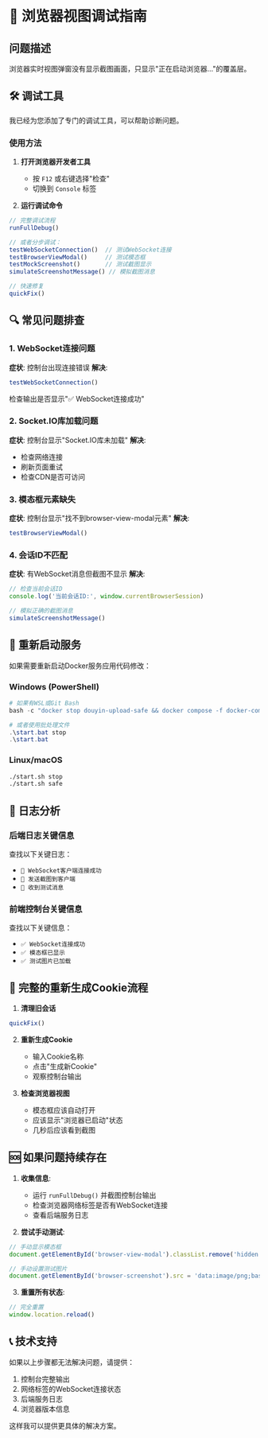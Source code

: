 # 🔧 浏览器视图调试指南

## 问题描述
浏览器实时视图弹窗没有显示截图画面，只显示"正在启动浏览器..."的覆盖层。

## 🛠️ 调试工具

我已经为您添加了专门的调试工具，可以帮助诊断问题。

### 使用方法

1. **打开浏览器开发者工具**
   - 按 `F12` 或右键选择"检查"
   - 切换到 `Console` 标签

2. **运行调试命令**

```javascript
// 完整调试流程
runFullDebug()

// 或者分步调试：
testWebSocketConnection()  // 测试WebSocket连接
testBrowserViewModal()     // 测试模态框
testMockScreenshot()       // 测试截图显示
simulateScreenshotMessage() // 模拟截图消息

// 快速修复
quickFix()
```

## 🔍 常见问题排查

### 1. WebSocket连接问题

**症状**: 控制台出现连接错误
**解决**: 
```javascript
testWebSocketConnection()
```
检查输出是否显示"✅ WebSocket连接成功"

### 2. Socket.IO库加载问题

**症状**: 控制台显示"Socket.IO库未加载"
**解决**: 
- 检查网络连接
- 刷新页面重试
- 检查CDN是否可访问

### 3. 模态框元素缺失

**症状**: 控制台显示"找不到browser-view-modal元素"
**解决**:
```javascript
testBrowserViewModal()
```

### 4. 会话ID不匹配

**症状**: 有WebSocket消息但截图不显示
**解决**:
```javascript
// 检查当前会话ID
console.log('当前会话ID:', window.currentBrowserSession)

// 模拟正确的截图消息
simulateScreenshotMessage()
```

## 🚀 重新启动服务

如果需要重新启动Docker服务应用代码修改：

### Windows (PowerShell)
```powershell
# 如果有WSL或Git Bash
bash -c "docker stop douyin-upload-safe && docker compose -f docker-compose-safe.yml up -d"

# 或者使用批处理文件
.\start.bat stop
.\start.bat
```

### Linux/macOS
```bash
./start.sh stop
./start.sh safe
```

## 📝 日志分析

### 后端日志关键信息
查找以下关键日志：
- `🔗 WebSocket客户端连接成功`
- `📸 发送截图到客户端`
- `🧪 收到测试消息`

### 前端控制台关键信息
查找以下关键信息：
- `✅ WebSocket连接成功`
- `✅ 模态框已显示`
- `✅ 测试图片已加载`

## 🔄 完整的重新生成Cookie流程

1. **清理旧会话**
```javascript
quickFix()
```

2. **重新生成Cookie**
   - 输入Cookie名称
   - 点击"生成新Cookie"
   - 观察控制台输出

3. **检查浏览器视图**
   - 模态框应该自动打开
   - 应该显示"浏览器已启动"状态
   - 几秒后应该看到截图

## 🆘 如果问题持续存在

1. **收集信息**:
   - 运行 `runFullDebug()` 并截图控制台输出
   - 检查浏览器网络标签是否有WebSocket连接
   - 查看后端服务日志

2. **尝试手动测试**:
```javascript
// 手动显示模态框
document.getElementById('browser-view-modal').classList.remove('hidden')

// 手动设置测试图片
document.getElementById('browser-screenshot').src = 'data:image/png;base64,iVBORw0KGgoAAAANSUhEUgAAAAEAAAABCAYAAAAfFcSJAAAADUlEQVR42mNkYPhfDwAChwGA60e6kgAAAABJRU5ErkJggg=='
```

3. **重置所有状态**:
```javascript
// 完全重置
window.location.reload()
```

## 📞 技术支持

如果以上步骤都无法解决问题，请提供：
1. 控制台完整输出
2. 网络标签的WebSocket连接状态
3. 后端服务日志
4. 浏览器版本信息

这样我可以提供更具体的解决方案。 